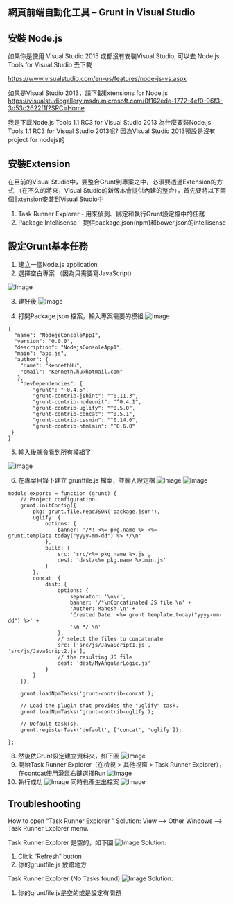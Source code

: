網頁前端自動化工具 – Grunt in Visual Studio
----

安裝 Node.js
----
如果你是使用 Visual Studio 2015 或都沒有安裝Visual Studio, 可以去 Node.js Tools for Visual Studio 去下載

https://www.visualstudio.com/en-us/features/node-js-vs.aspx

如果是Visual Studio 2013，請下載Extensions for Node.js
https://visualstudiogallery.msdn.microsoft.com/0f162ede-1772-4ef0-96f3-3d53c2622f1f?SRC=Home

我是下載Node.js Tools 1.1 RC3 for Visual Studio 2013
為什麼要裝Node.js Tools 1.1 RC3 for Visual Studio 2013呢? 
因為Visual Studio 2013預設是沒有project for nodejs的

安裝Extension
----
在目前的Visual Studio中，要整合Grunt到專案之中，必須要透過Extension的方式 （在不久的將來，Visual Studio的新版本會提供內建的整合），首先要將以下兩個Extension安裝到Visual Studio中
1.	Task Runner Explorer - 用來偵測、綁定和執行Grunt設定檔中的任務
2.	Package Intellisense - 提供package.json(npm)和bower.json的intellisense

設定Grunt基本任務
----
1.	建立一個Node.js application
2.	選擇空白專案 （因為只需要寫JavaScript)


![Image](http://kenneth2011.pixnet.net/album/photo/297328249-2015-11-13_141150.png)

3.	建好後
![Image](http://kenneth2011.pixnet.net/album/photo/297328252-2015-11-13_141602.png)

4.	打開Package.json 檔案，輸入專案需要的模組
![Image](http://kenneth2011.pixnet.net/album/photo/297328714-2015-11-13_154146.png)


```
{
  "name": "NodejsConsoleApp1",
  "version": "0.0.0",
  "description": "NodejsConsoleApp1",
  "main": "app.js",
  "author": {
    "name": "KennethHu",
    "email": "Kenneth.hu@hotmail.com"
   },
    "devDependencies": {
        "grunt": "~0.4.5",
        "grunt-contrib-jshint": "^0.11.3",
        "grunt-contrib-nodeunit": "^0.4.1",
        "grunt-contrib-uglify": "^0.5.0",
        "grunt-contrib-concat": "^0.5.1",
        "grunt-contrib-cssmin": "^0.14.0",
        "grunt-contrib-htmlmin": "^0.6.0"
 }
}

```

5.	輸入後就會看到所有模組了

![Image](http://kenneth2011.pixnet.net/album/photo/297328243-2015-11-13_143726.png)

6.	在專案目錄下建立 gruntfile.js 檔案，並輸入設定檔
![Image](http://kenneth2011.pixnet.net/album/photo/297328246-2015-11-13_142617.png)
![Image](http://kenneth2011.pixnet.net/album/photo/297328654-2015-11-13_153914.png)



```gruntfile
module.exports = function (grunt) {
    // Project configuration.
    grunt.initConfig({
        pkg: grunt.file.readJSON('package.json'),
        uglify: {
            options: {
                banner: '/*! <%= pkg.name %> <%= grunt.template.today("yyyy-mm-dd") %> */\n'
            },
            build: {
                src: 'src/<%= pkg.name %>.js',
                dest: 'dest/<%= pkg.name %>.min.js'
            }
        },
        concat: {
            dist: {
                options: {
                    separator: '\n\r',
                    banner: '/*\nConcatinated JS file \n' +
                    'Author: Mahesh \n' +
                    'Created Date: <%= grunt.template.today("yyyy-mm-dd") %>' +
                    '\n */ \n'
                },
                // select the files to concatenate
                src: ['src/js/JavaScript1.js', 'src/js/JavaScript2.js'],
                // the resulting JS file
                dest: 'dest/MyAngularLogic.js'
            }
        }
    });
    
    grunt.loadNpmTasks('grunt-contrib-concat');
    
    // Load the plugin that provides the "uglify" task.
    grunt.loadNpmTasks('grunt-contrib-uglify');
    
    // Default task(s).
    grunt.registerTask('default', ['concat', 'uglify']);

};
```
8.	然後依Grunt設定建立資料夾，如下圖
![Image](http://kenneth2011.pixnet.net/album/photo/297328240-2015-11-13_145451.png)
9.	開始Task Runner Explorer（在檢視 > 其他視窗 > Task Runner Explorer），在contcat使用滑鼠右鍵選擇Run 
![Image](http://kenneth2011.pixnet.net/album/photo/297328267-2015-11-13_150452.png)
10.	執行成功
![Image](http://kenneth2011.pixnet.net/album/photo/297328264-2015-11-13_150616.png)
同時也產生出檔案
![Image](http://kenneth2011.pixnet.net/album/photo/297328261-2015-11-13_150837.png)



Troubleshooting
----------
How to open “Task Runner Explorer ”
Solution:
 View –> Other Windows –> Task Runner Explorer menu.

 
 Task Runner Explorer 是空的，如下圖
 ![Image](http://kenneth2011.pixnet.net/album/photo/297328255-2015-11-13_145800.png)
Solution:
1.	Click “Refresh” button
2.	你的gruntfile.js 放錯地方


Task Runner Explorer (No Tasks found)
![Image](http://kenneth2011.pixnet.net/album/photo/297328258-2015-11-13_145940.png) 
Solution:
1.	你的gruntfile.js是空的或是設定有問題
